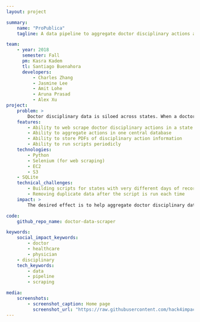 ```yaml
---
layout: project

summary:
    name: "ProPublica"
    tagline: A data pipeline to aggregate doctor disciplinary actions across the United States

team:
    - year: 2018
      semester: Fall
      pm: Kasra Kadem
      tl: Santiago Buenahora
      developers:
          - Charles Zhang
          - Jasmine Lee
          - Amit Lohe
          - Aruna Prasad
          - Alex Xu
project:
    problem: >
        Doctor disciplinary data is siloed across states. When a doctor moves from one state to another, patients may not receive adequate information regarding their physician's prior disciplinary actions.
    features:
        - Ability to web scrape doctor disciplinary actions in a state
        - Ability to aggregate actions in one central database
        - Ability to store PDFs of disciplinary action information
        - Ability to run scripts periodicly
    technologies:
        - Python
        - Selenium (for web scraping)
        - EC2
        - S3
	- SQLite
    technical_challenges:
        - Building scripts for states with very different days of recording and showing disciplinary actions
        - Removing duplicate data after the script is run each time
    impact: >
        The desired effect is to help aggregate doctor disciplinary data in one central database that can be viewed and analyzed

code:
    github_repo_name: doctor-data-scraper

keywords:
    social_impact_keywords:
        - doctor
        - healthcare
        - physician
	- disciplinary
    tech_keywords:
        - data
        - pipeline
        - scraping

media:
    screenshots:
        - screenshot_caption: Home page
          screenshot_url: "https://raw.githubusercontent.com/hack4impact/project-screenshots/master/m4a/ss01.png"
---
```

